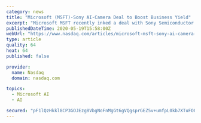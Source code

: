 ```yaml
---
category: news
title: "Microsoft (MSFT)-Sony AI-Camera Deal to Boost Business Yield"
excerpt: "Microsoft MSFT recently inked a deal with Sony Semiconductor Solutions (Sony) aimed at delivering solutions to aid enterprises avail the benefits of AI-driven smart cameras with robust video analytics capabilities."
publishedDateTime: 2020-05-19T15:58:00Z
webUrl: "https://www.nasdaq.com/articles/microsoft-msft-sony-ai-camera-deal-to-boost-business-yield-2020-05-19"
type: article
quality: 64
heat: 64
published: false

provider:
  name: Nasdaq
  domain: nasdaq.com

topics:
  - Microsoft AI
  - AI

secured: "pF1lQzHkkl8CP3GOJEzg8VbgNoFnMgGt6gVQgsprGEZ5v+umfpL0kb7XTuFO83fR45kWMtJxEzD9QuLGUED+BPHMR3PmXnSF+VJ0WsP1kdY3IJsDd1g2fXIGViZ4AZ7t66925kl8U8imA3awCgnq6PGhE0plvPpR80tF8FsvKLytztgLIC47FnVoXIh1rQ9dLeCX0zuYrPBlncTCD93a4NFEnFpsqIghqxuvsAFRlIoZGJDBAvjzNM5yaRKKtk04VVw9ktvVWiKxgUWcPq1QgrOO/SZRsjIkTZJPFYPus+KAgman+QNbS9rCUAoDZ7O+0lTjciGBjMANbhLD+J5sNiKbvD75iErc9v6t5EPHO9BG+YJdCq3be+dhx609ZkDh/JQD/2eq/37vYxTCcfUu21Ut1h5qOAU81grhhTAqLyBzSy+j6uEd9yVYbO4AGieRnbZUxOX5iyiEKv7OI+BKT6yNtoljlyYjdWOf5eRrGss=;sGwaROlQ72OJRxU2hZWAMA=="
---
```


